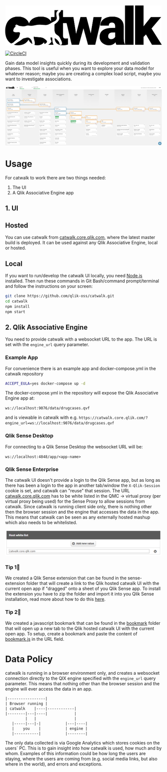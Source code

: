 ![catwalk](./src/assets/catwalk.svg)

[![CircleCI](https://circleci.com/gh/qlik-oss/catwalk/tree/master.svg?style=svg)](https://circleci.com/gh/qlik-oss/catwalk/tree/master)

Gain data model insights quickly during its development and validation phases. This tool is useful when you want to explore your data model for whatever reason; maybe you are creating a complex load script, maybe you want to investigate associations.

![screenshot](./images/screenshot.png)

# Usage

For catwalk to work there are two things needed:
1. The UI
2. A Qlik Associative Engine app

## 1. UI

## Hosted

You can use catwalk from [catwalk.core.qlik.com](https://catwalk.core.qlik.com), where the latest master build is deployed. It can be used against any Qlik Associative Engine, local or hosted.

## Local

If you want to run/develop the catwalk UI locally, you need [Node.js](https://nodejs.org/en/) installed. Then run these commands in Git Bash/command prompt/terminal and follow the instructions on your screen:

```bash
git clone https://github.com/qlik-oss/catwalk.git
cd catwalk
npm install
npm start
```

## 2. Qlik Associative Engine
You need to provide catwalk with a websocket URL to the app. The URL is set with the `engine_url` query parameter.

### Example App
For convenience there is an example app and docker-compose.yml in the catwalk repository
```bash
ACCEPT_EULA=yes docker-compose up -d
```
The docker-compose.yml in the repository will expose the Qlik Associative Engine app at:

`ws://localhost:9076/data/drugcases.qvf`

and is viewable in catwalk with e.g. `https://catwalk.core.qlik.com/?engine_url=ws://localhost:9076/data/drugcases.qvf`

### Qlik Sense Desktop
For connecting to a Qlik Sense Desktop the websocket URL will be:

`ws://localhost:4848/app/<app-name>`

### Qlik Sense Enterprise
The catwalk UI doesn't provide a login to the Qlik Sense app, but as long as there has been a login to the app in another tab/window the `X-Qlik-Session` cookie is set, and catwalk can "reuse" that session. The URL [catwalk.core.qlik.com](https://catwalk.core.qlik.com) has to be white listed in the QMC -> virtual proxy (per virtual proxy being used) for the Sense Proxy to allow sessions from catwalk. Since catwalk is running client side only, there is nothing other then the browser session and the engine that accesses the data in the app. This means that catwalk can be seen as any externally hosted mashup which also needs to be whitelisted.

![host white list](./images/qmc-whitelist.png)

### Tip 1:tada:
We created a Qlik Sense extension that can be found in the sense-extension folder that will create a link to the Qlik hosted catwalk UI with the current open app if "dragged" onto a sheet of you Qlik Sense app.
To install the extension you have to zip the folder and import it into you Qlik Sense installation, read more about how to do this [here](https://help.qlik.com/en-US/sense-developer/November2018/Subsystems/Extensions/Content/Sense_Extensions/Howtos/deploy-extensions.htm).

### Tip 2:tada:
We created a javascript bookmark that can be found in the [bookmark](./bookmark) folder that will open up a new tab to the Qlik hosted catwalk UI with the current open app.
To setup, create a bookmark and paste the content of [bookmark.js](./bookmark/bookmark.js) in the URL field.

# Data Policy
catwalk is running in a browser environment only, and creates a websocket connection directly to the QIX engine specified with the `engine_url` query parameter. This means that nothing other than the browser session and the engine will ever access the data in an app.

```
|-----------------|
| Browser running |
| catwalk    |----|------------|
|--------|---|----|            |
         |   |                 |
   |-----|---|-|           |---|----|
   |    you    |           | engine |
   |-----------|           |--------|
```
The only data collected is via Google Analytics which stores cookies on the users\` PC. This is to gain insight into how catwalk is used, how much and by whom. Examples of this information could be how long the users are staying, where the users are coming from (e.g. social media links, but also where in the world), and errors and exceptions.
